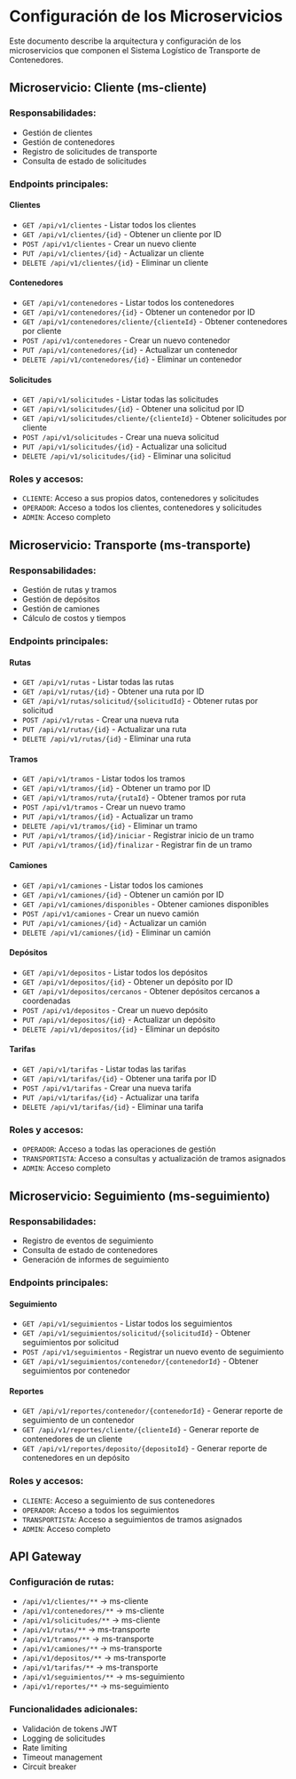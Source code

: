 # Configuración de los Microservicios

Este documento describe la arquitectura y configuración de los microservicios que componen el Sistema Logístico de Transporte de Contenedores.

## Microservicio: Cliente (ms-cliente)

### Responsabilidades:
- Gestión de clientes
- Gestión de contenedores
- Registro de solicitudes de transporte
- Consulta de estado de solicitudes

### Endpoints principales:

#### Clientes
- `GET /api/v1/clientes` - Listar todos los clientes
- `GET /api/v1/clientes/{id}` - Obtener un cliente por ID
- `POST /api/v1/clientes` - Crear un nuevo cliente
- `PUT /api/v1/clientes/{id}` - Actualizar un cliente
- `DELETE /api/v1/clientes/{id}` - Eliminar un cliente

#### Contenedores
- `GET /api/v1/contenedores` - Listar todos los contenedores
- `GET /api/v1/contenedores/{id}` - Obtener un contenedor por ID
- `GET /api/v1/contenedores/cliente/{clienteId}` - Obtener contenedores por cliente
- `POST /api/v1/contenedores` - Crear un nuevo contenedor
- `PUT /api/v1/contenedores/{id}` - Actualizar un contenedor
- `DELETE /api/v1/contenedores/{id}` - Eliminar un contenedor

#### Solicitudes
- `GET /api/v1/solicitudes` - Listar todas las solicitudes
- `GET /api/v1/solicitudes/{id}` - Obtener una solicitud por ID
- `GET /api/v1/solicitudes/cliente/{clienteId}` - Obtener solicitudes por cliente
- `POST /api/v1/solicitudes` - Crear una nueva solicitud
- `PUT /api/v1/solicitudes/{id}` - Actualizar una solicitud
- `DELETE /api/v1/solicitudes/{id}` - Eliminar una solicitud

### Roles y accesos:
- `CLIENTE`: Acceso a sus propios datos, contenedores y solicitudes
- `OPERADOR`: Acceso a todos los clientes, contenedores y solicitudes
- `ADMIN`: Acceso completo

## Microservicio: Transporte (ms-transporte)

### Responsabilidades:
- Gestión de rutas y tramos
- Gestión de depósitos
- Gestión de camiones
- Cálculo de costos y tiempos

### Endpoints principales:

#### Rutas
- `GET /api/v1/rutas` - Listar todas las rutas
- `GET /api/v1/rutas/{id}` - Obtener una ruta por ID
- `GET /api/v1/rutas/solicitud/{solicitudId}` - Obtener rutas por solicitud
- `POST /api/v1/rutas` - Crear una nueva ruta
- `PUT /api/v1/rutas/{id}` - Actualizar una ruta
- `DELETE /api/v1/rutas/{id}` - Eliminar una ruta

#### Tramos
- `GET /api/v1/tramos` - Listar todos los tramos
- `GET /api/v1/tramos/{id}` - Obtener un tramo por ID
- `GET /api/v1/tramos/ruta/{rutaId}` - Obtener tramos por ruta
- `POST /api/v1/tramos` - Crear un nuevo tramo
- `PUT /api/v1/tramos/{id}` - Actualizar un tramo
- `DELETE /api/v1/tramos/{id}` - Eliminar un tramo
- `PUT /api/v1/tramos/{id}/iniciar` - Registrar inicio de un tramo
- `PUT /api/v1/tramos/{id}/finalizar` - Registrar fin de un tramo

#### Camiones
- `GET /api/v1/camiones` - Listar todos los camiones
- `GET /api/v1/camiones/{id}` - Obtener un camión por ID
- `GET /api/v1/camiones/disponibles` - Obtener camiones disponibles
- `POST /api/v1/camiones` - Crear un nuevo camión
- `PUT /api/v1/camiones/{id}` - Actualizar un camión
- `DELETE /api/v1/camiones/{id}` - Eliminar un camión

#### Depósitos
- `GET /api/v1/depositos` - Listar todos los depósitos
- `GET /api/v1/depositos/{id}` - Obtener un depósito por ID
- `GET /api/v1/depositos/cercanos` - Obtener depósitos cercanos a coordenadas
- `POST /api/v1/depositos` - Crear un nuevo depósito
- `PUT /api/v1/depositos/{id}` - Actualizar un depósito
- `DELETE /api/v1/depositos/{id}` - Eliminar un depósito

#### Tarifas
- `GET /api/v1/tarifas` - Listar todas las tarifas
- `GET /api/v1/tarifas/{id}` - Obtener una tarifa por ID
- `POST /api/v1/tarifas` - Crear una nueva tarifa
- `PUT /api/v1/tarifas/{id}` - Actualizar una tarifa
- `DELETE /api/v1/tarifas/{id}` - Eliminar una tarifa

### Roles y accesos:
- `OPERADOR`: Acceso a todas las operaciones de gestión
- `TRANSPORTISTA`: Acceso a consultas y actualización de tramos asignados
- `ADMIN`: Acceso completo

## Microservicio: Seguimiento (ms-seguimiento)

### Responsabilidades:
- Registro de eventos de seguimiento
- Consulta de estado de contenedores
- Generación de informes de seguimiento

### Endpoints principales:

#### Seguimiento
- `GET /api/v1/seguimientos` - Listar todos los seguimientos
- `GET /api/v1/seguimientos/solicitud/{solicitudId}` - Obtener seguimientos por solicitud
- `POST /api/v1/seguimientos` - Registrar un nuevo evento de seguimiento
- `GET /api/v1/seguimientos/contenedor/{contenedorId}` - Obtener seguimientos por contenedor

#### Reportes
- `GET /api/v1/reportes/contenedor/{contenedorId}` - Generar reporte de seguimiento de un contenedor
- `GET /api/v1/reportes/cliente/{clienteId}` - Generar reporte de contenedores de un cliente
- `GET /api/v1/reportes/deposito/{depositoId}` - Generar reporte de contenedores en un depósito

### Roles y accesos:
- `CLIENTE`: Acceso a seguimiento de sus contenedores
- `OPERADOR`: Acceso a todos los seguimientos
- `TRANSPORTISTA`: Acceso a seguimientos de tramos asignados
- `ADMIN`: Acceso completo

## API Gateway

### Configuración de rutas:
- `/api/v1/clientes/**` -> ms-cliente
- `/api/v1/contenedores/**` -> ms-cliente
- `/api/v1/solicitudes/**` -> ms-cliente
- `/api/v1/rutas/**` -> ms-transporte
- `/api/v1/tramos/**` -> ms-transporte
- `/api/v1/camiones/**` -> ms-transporte
- `/api/v1/depositos/**` -> ms-transporte
- `/api/v1/tarifas/**` -> ms-transporte
- `/api/v1/seguimientos/**` -> ms-seguimiento
- `/api/v1/reportes/**` -> ms-seguimiento

### Funcionalidades adicionales:
- Validación de tokens JWT
- Logging de solicitudes
- Rate limiting
- Timeout management
- Circuit breaker